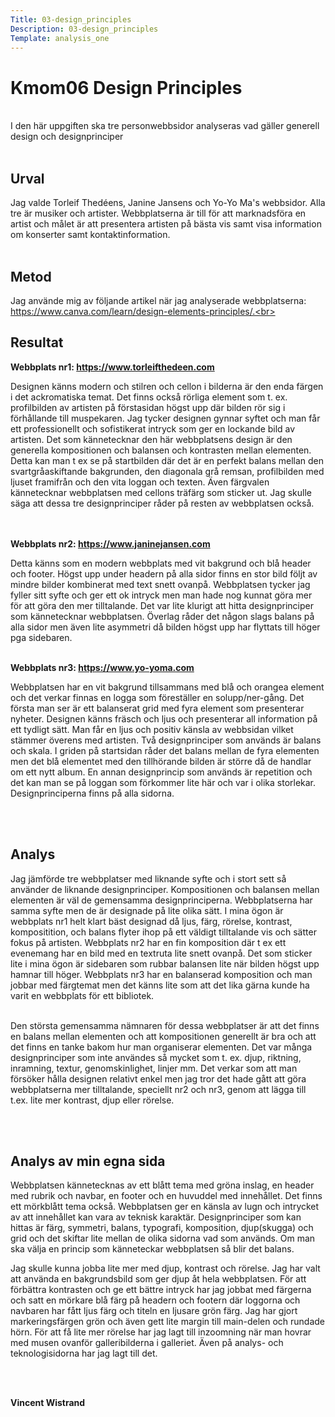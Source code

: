 ```yaml
---
Title: 03-design_principles
Description: 03-design_principles
Template: analysis_one
---
```


# Kmom06 Design Principles
<br>
I den här uppgiften ska tre personwebbsidor analyseras vad gäller generell design och designprinciper<br><br>

Urval
-----------------------

Jag valde Torleif Thedéens, Janine Jansens och Yo-Yo Ma's webbsidor.
Alla tre är musiker och artister. Webbplatserna är till för att marknadsföra en artist och målet är att presentera artisten på bästa vis samt visa information om konserter samt kontaktinformation.<br><br>

Metod
-----------------------

Jag använde mig av följande artikel när jag analyserade webbplatserna: https://www.canva.com/learn/design-elements-principles/.<br><br>

Resultat
-----------------------
<b>Webbplats nr1: https://www.torleifthedeen.com</b>

Designen känns modern och stilren och cellon i bilderna är den enda färgen i det ackromatiska temat. Det finns också rörliga element som t. ex. profilbilden av artisten på förstasidan högst upp där bilden rör sig i förhållande till muspekaren. Jag tycker designen gynnar syftet och man får ett professionellt och sofistikerat intryck som ger en lockande bild av artisten. Det som kännetecknar den här webbplatsens design är den generella kompositionen och balansen och kontrasten mellan elementen. Detta kan man t ex se på startbilden där det är en perfekt balans mellan den svartgråaskiftande bakgrunden, den diagonala grå remsan, profilbilden med ljuset framifrån och den vita loggan och texten. Även färgvalen kännetecknar webbplatsen med cellons träfärg som sticker ut. Jag skulle säga att dessa tre designprinciper råder på resten av webbplatsen också.
<br><br><br>

<b>Webbplats nr2: https://www.janinejansen.com</b>

Detta känns som en modern webbplats med vit bakgrund och blå header och footer. Högst upp under headern på alla sidor finns en stor bild följt av mindre bilder kombinerat med text snett ovanpå.  Webbplatsen tycker jag fyller sitt syfte och ger ett ok intryck men man hade nog kunnat göra mer för att göra den mer tilltalande. Det var lite klurigt att hitta designprinciper som kännetecknar webbplatsen. Överlag råder det någon slags balans på alla sidor men även lite asymmetri då bilden högst upp har flyttats till höger pga sidebaren.
<br><br>

<b>Webbplats nr3: https://www.yo-yoma.com</b>

Webbplatsen har en vit bakgrund tillsammans med blå och orangea element och det verkar finnas en logga som föreställer en solupp/ner-gång. Det första man ser är ett balanserat grid med fyra element som presenterar nyheter. Designen känns fräsch och ljus och presenterar all information på ett tydligt sätt. Man får en ljus och positiv känsla av webbsidan vilket stämmer överens med artisten. Två designprinciper som används är balans och skala. I griden på startsidan råder det balans mellan de fyra elementen men det blå elementet med den tillhörande bilden är större då de handlar om ett nytt album. En annan designprincip som används är repetition och det kan man se på loggan som förkommer lite här och var i olika storlekar. Designprinciperna finns på alla sidorna.

<br><br>

Analys
-----------------------

Jag jämförde tre webbplatser med liknande syfte och i stort sett så använder de liknande designprinciper. Kompositionen och balansen mellan elementen är väl de gemensamma designprinciperna. Webbplatserna har samma syfte men de är designade på lite olika sätt. I mina ögon är webbplats nr1 helt klart bäst designad då ljus, färg, rörelse, kontrast, kompositition, och balans flyter ihop på ett väldigt tilltalande vis och sätter fokus på artisten. Webbplats nr2 har en fin komposition där t ex ett evenemang har en bild med en textruta lite snett ovanpå. Det som sticker lite i mina ögon är sidebaren som rubbar balansen lite när bilden högst upp hamnar till höger. Webbplats nr3 har en balanserad komposition och man jobbar med färgtemat men det känns lite som att det lika gärna kunde ha varit en webbplats för ett bibliotek.<br><br>

Den största gemensamma nämnaren för dessa webbplatser är att det finns en balans mellan elementen och att kompositionen generellt är bra och att det finns en tanke bakom hur man organiserar elementen. Det var många designprinciper som inte användes så mycket som t. ex. djup, riktning, inramning, textur, genomskinlighet, linjer mm. Det verkar som att man försöker hålla designen relativt enkel men jag tror det hade gått att göra webbplatserna mer tilltalande, speciellt nr2 och nr3, genom att lägga till t.ex. lite mer kontrast, djup eller rörelse.

<br><br>

Analys av min egna sida
-----------------------

Webbplatsen kännetecknas av ett blått tema med gröna inslag, en header med rubrik och navbar, en footer och en huvuddel med innehållet. Det finns ett mörkblått tema också. Webbplatsen ger en känsla av lugn och intrycket av att innehållet kan vara av teknisk karaktär. Designprinciper som kan hittas är färg, symmetri, balans, typografi, komposition, djup(skugga) och grid och det skiftar lite mellan de olika sidorna vad som används. Om man ska välja en princip som känneteckar webbplatsen så blir det balans.

Jag skulle kunna jobba lite mer med djup, kontrast och rörelse. Jag har valt att använda en bakgrundsbild som ger djup åt hela webbplatsen. För att förbättra kontrasten och ge ett bättre intryck har jag jobbat med färgerna och satt en mörkare blå färg på headern och footern där loggorna och navbaren har fått ljus färg och titeln en ljusare grön färg. Jag har gjort markeringsfärgen grön och även gett lite margin till main-delen och rundade hörn. För att få lite mer rörelse har jag lagt till inzoomning när man hovrar med musen ovanför galleribilderna i galleriet. Även på analys- och teknologisidorna har jag lagt till det.




<br><br>

<p class="name-sign"><b>Vincent Wistrand<b></p>
